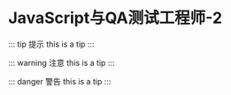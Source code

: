# JavaScript与QA测试工程师-2

::: tip 提示
this is a tip
:::

::: warning 注意
this is a tip
:::

::: danger 警告
this is a tip
:::